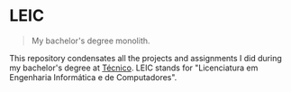 # LEIC

> My bachelor's degree monolith.

This repository condensates all the projects and assignments I did during my bachelor's degree at [Técnico](https://tecnico.ulisboa.pt). LEIC stands for "Licenciatura em Engenharia Informática e de Computadores".
